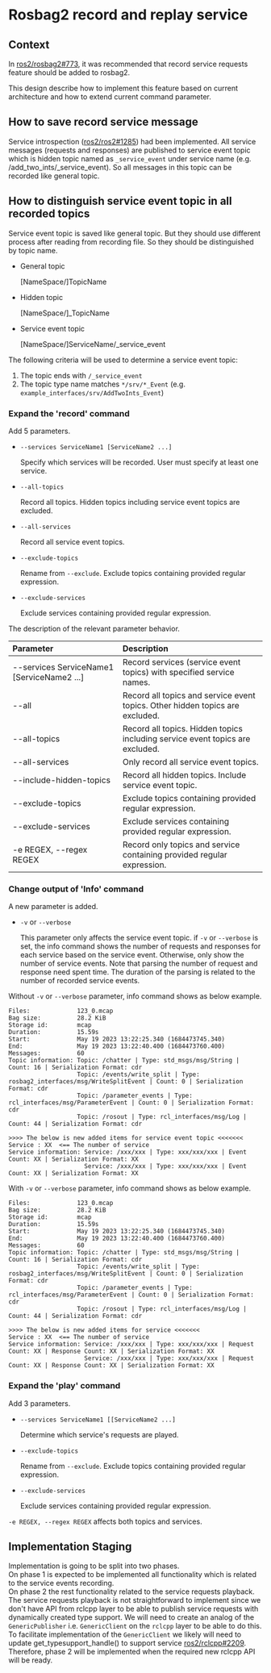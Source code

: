 # Rosbag2 record and replay service

## Context

In [ros2/rosbag2#773](https://github.com/ros2/rosbag2/issues/773), it was recommended that record service requests feature should be added to rosbag2.  

This design describe how to implement this feature based on current architecture and how to extend current command parameter.  

## How to save record service message

Service introspection ([ros2/ros2#1285](https://github.com/ros2/ros2/issues/1285)) had been implemented. All service messages (requests and responses) are published to service event topic which is hidden topic named as `_service_event` under service name (e.g. /add_two_ints/_service_event). So all messages in this topic can be recorded like general topic.

## How to distinguish service event topic in all recorded topics

Service event topic is saved like general topic. But they should use different process after reading from recording file. So they should be distinguished by topic name.

- General topic  
  
  [NameSpace/]TopicName

- Hidden topic  
  
  [NameSpace/]_TopicName

- Service event topic
  
  [NameSpace/]ServiceName/_service_event

The following criteria will be used to determine a service event topic:
1. The topic ends with `/_service_event`
2. The topic type name matches  `*/srv/*_Event` (e.g. `example_interfaces/srv/AddTwoInts_Event`)

### Expand the 'record' command

Add 5 parameters.

- `--services ServiceName1 [ServiceName2 ...]`
  
    Specify which services will be recorded. User must specify at least one service.

- `--all-topics`

    Record all topics. Hidden topics including service event topics are excluded.

- `--all-services`

    Record all service event topics.

- `--exclude-topics`

    Rename from `--exclude`. Exclude topics containing provided regular expression.

- `--exclude-services`

    Exclude services containing provided regular expression.

The description of the relevant parameter behavior.

| Parameter | Description |
| :-- | :--|
|--services ServiceName1 [ServiceName2 ...] | Record services (service event topics) with specified service names. |
| --all | Record all topics and service event topics. Other hidden topics are excluded. |
| --all-topics | Record all topics. Hidden topics including service event topics are excluded. |
| --all-services | Only record all service event topics. |
| --include-hidden-topics | Record all hidden topics. Include service event topic. |
| --exclude-topics | Exclude topics containing provided regular expression. |
| --exclude-services | Exclude services containing provided regular expression. |
| -e REGEX, --regex REGEX | Record only topics and service containing provided regular expression. |

### Change output of 'Info' command

A new parameter is added.

- `-v` or `--verbose`

    This parameter only affects the service event topic. if `-v` or `--verbose` is set, the info command shows the number of requests and responses for each service based on the service event. Otherwise, only show the number of service events. Note that parsing the number of request and response need spent time. The duration of the parsing is related to the number of recorded service events.


Without `-v` or `--verbose` parameter, info command shows as below example.

```
Files:             123_0.mcap
Bag size:          28.2 KiB
Storage id:        mcap
Duration:          15.59s
Start:             May 19 2023 13:22:25.340 (1684473745.340)
End:               May 19 2023 13:22:40.400 (1684473760.400)
Messages:          60
Topic information: Topic: /chatter | Type: std_msgs/msg/String | Count: 16 | Serialization Format: cdr
                   Topic: /events/write_split | Type: rosbag2_interfaces/msg/WriteSplitEvent | Count: 0 | Serialization Format: cdr
                   Topic: /parameter_events | Type: rcl_interfaces/msg/ParameterEvent | Count: 0 | Serialization Format: cdr
                   Topic: /rosout | Type: rcl_interfaces/msg/Log | Count: 44 | Serialization Format: cdr

>>>> The below is new added items for service event topic <<<<<<<
Service : XX  <== The number of service
Service information: Service: /xxx/xxx | Type: xxx/xxx/xxx | Event Count: XX | Serialization Format: XX
                     Service: /xxx/xxx | Type: xxx/xxx/xxx | Event Count: XX | Serialization Format: XX
```

With `-v` or `--verbose` parameter, info command shows as below example.
```
Files:             123_0.mcap
Bag size:          28.2 KiB
Storage id:        mcap
Duration:          15.59s
Start:             May 19 2023 13:22:25.340 (1684473745.340)
End:               May 19 2023 13:22:40.400 (1684473760.400)
Messages:          60
Topic information: Topic: /chatter | Type: std_msgs/msg/String | Count: 16 | Serialization Format: cdr
                   Topic: /events/write_split | Type: rosbag2_interfaces/msg/WriteSplitEvent | Count: 0 | Serialization Format: cdr
                   Topic: /parameter_events | Type: rcl_interfaces/msg/ParameterEvent | Count: 0 | Serialization Format: cdr
                   Topic: /rosout | Type: rcl_interfaces/msg/Log | Count: 44 | Serialization Format: cdr

>>>> The below is new added items for service <<<<<<<
Service : XX  <== The number of service
Service information: Service: /xxx/xxx | Type: xxx/xxx/xxx | Request Count: XX | Response Count: XX | Serialization Format: XX
                     Service: /xxx/xxx | Type: xxx/xxx/xxx | Request Count: XX | Response Count: XX | Serialization Format: XX
```

### Expand the 'play' command

Add 3 parameters.
- `--services ServiceName1 [[ServiceName2 ...]`

    Determine which service's requests are played.

- `--exclude-topics`

    Rename from `--exclude`. Exclude topics containing provided regular expression.

- `--exclude-services`

    Exclude services containing provided regular expression.

`-e REGEX, --regex REGEX` affects both topics and services.

## Implementation Staging

Implementation is going to be split into two phases.  
On phase 1 is expected to be implemented all functionality which is related to the service events recording.  
On phase 2 the rest functionality related to the service requests playback.  
The service requests playback is not straightforward to implement since we don't have API from rclcpp layer to be able to publish service requests with dynamically created type support. We will need to create an analog of the `GenericPublisher` i.e. `GenericClient` on the `rclcpp` layer to be able to do this. To facilitate implementation of the `GenericClient` we likely will need to update get_typesupport_handle() to support service [ros2/rclcpp#2209](https://github.com/ros2/rclcpp/pull/2209).  
Therefore, phase 2 will be implemented when the required new rclcpp API will be ready.